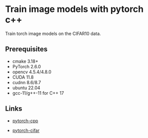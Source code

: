 # Train image models with pytorch c++

Train torch image models on the CIFAR10 data.


## Prerequisites
- cmake   3.18+
- PyTorch 2.6.0
- opencv  4.5.4/4.8.0
- CUDA    11.8
- cudnn   8.6/8.7
- ubuntu 22.04
- gcc-11/g++-11 for C++ 17



## Links
- [pytorch-cpp](https://img.shields.io/travis/prabhuomkar/pytorch-cpp)

- [pytorch-cifar](https://github.com/kuangliu/pytorch-cifar)

